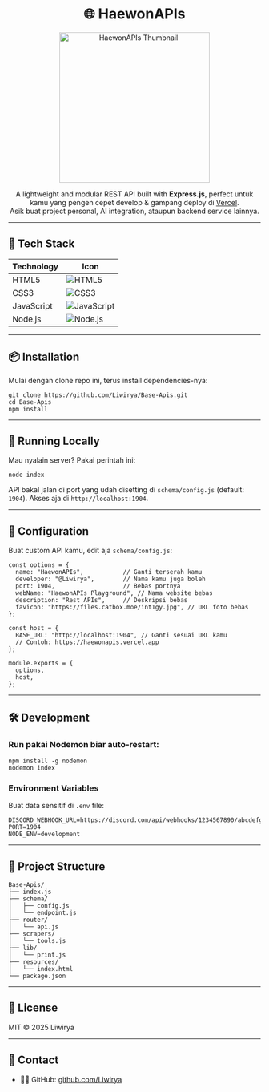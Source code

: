 <h1 align="center">🌐 HaewonAPIs</h1>

<p align="center">
  <img src="https://files.catbox.moe/int1gy.jpg" alt="HaewonAPIs Thumbnail" width="300" />
</p>

<p align="center">
  A lightweight and modular REST API built with <strong>Express.js</strong>, perfect untuk kamu yang pengen cepet develop & gampang deploy di <a href="https://vercel.com" target="_blank" rel="noopener noreferrer">Vercel</a>.<br/>
  Asik buat project personal, AI integration, ataupun backend service lainnya.
</p>

---

<h2>🔧 Tech Stack</h2>

| Technology  | Icon                                                                                                           |
|-------------|----------------------------------------------------------------------------------------------------------------|
| HTML5       | ![HTML5](https://img.shields.io/badge/HTML5-E34F26?style=for-the-badge&logo=html5&logoColor=white)              |
| CSS3        | ![CSS3](https://img.shields.io/badge/CSS3-1572B6?style=for-the-badge&logo=css3&logoColor=white)                  |
| JavaScript  | ![JavaScript](https://img.shields.io/badge/JavaScript-F7DF1E?style=for-the-badge&logo=javascript&logoColor=black)|
| Node.js     | ![Node.js](https://img.shields.io/badge/Node.js-339933?style=for-the-badge&logo=node.js&logoColor=white)          |

---

<h2>📦 Installation</h2>

Mulai dengan clone repo ini, terus install dependencies-nya:

```
git clone https://github.com/Liwirya/Base-Apis.git
cd Base-Apis
npm install
```

---

<h2>🚀 Running Locally</h2>

Mau nyalain server? Pakai perintah ini:

```
node index
```

API bakal jalan di port yang udah disetting di `schema/config.js` (default: `1904`). Akses aja di `http://localhost:1904`.

---

<h2>🔧 Configuration</h2>

Buat custom API kamu, edit aja `schema/config.js`:

```
const options = {
  name: "HaewonAPIs",           // Ganti terserah kamu
  developer: "@Liwirya",        // Nama kamu juga boleh
  port: 1904,                   // Bebas portnya
  webName: "HaewonAPIs Playground", // Nama website bebas
  description: "Rest APIs",     // Deskripsi bebas
  favicon: "https://files.catbox.moe/int1gy.jpg", // URL foto bebas
};

const host = {
  BASE_URL: "http://localhost:1904", // Ganti sesuai URL kamu
  // Contoh: https://haewonapis.vercel.app
};

module.exports = {
  options,
  host,
};
```

---

<h2>🛠️ Development</h2>

### Run pakai Nodemon biar auto-restart:

```
npm install -g nodemon
nodemon index
```

### Environment Variables

Buat data sensitif di `.env` file:

```
DISCORD_WEBHOOK_URL=https://discord.com/api/webhooks/1234567890/abcdefg...
PORT=1904
NODE_ENV=development
```

---

<h2>📂 Project Structure</h2>

```
Base-Apis/
├── index.js
├── schema/
│   ├── config.js
│   └── endpoint.js
├── router/
│   └── api.js
├── scrapers/
│   └── tools.js
├── lib/
│   └── print.js
├── resources/
│   └── index.html
└── package.json
```

---

<h2>📎 License</h2>

MIT © 2025 Liwirya

---

<h2>💬 Contact</h2>

- 🧑‍💻 GitHub: <a href="https://github.com/Liwirya" target="_blank" rel="noopener noreferrer">github.com/Liwirya</a>
